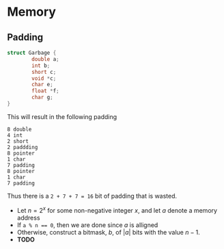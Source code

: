 # Memory

## Padding

```c
struct Garbage { 
        double a;
        int b;
        short c;
        void *c;
        char e;
        float *f;
        char g;
}
```

This will result in the following padding
```
8 double
4 int  
2 short   
2 paddding
8 pointer
1 char   
7 padding
8 pointer
1 char   
7 padding
```

Thus there is a `2 + 7 + 7 = 16` bit of padding that is wasted.

* Let $n=2^x$ for some non-negative integer $x$, and let $a$ denote a memory address
* If `a % n == 0`, then we are done since $a$ is alligned
* Otherwise, construct  a bitmask, $b$, of $|a|$ bits with the value $n - 1$.
* **TODO**
